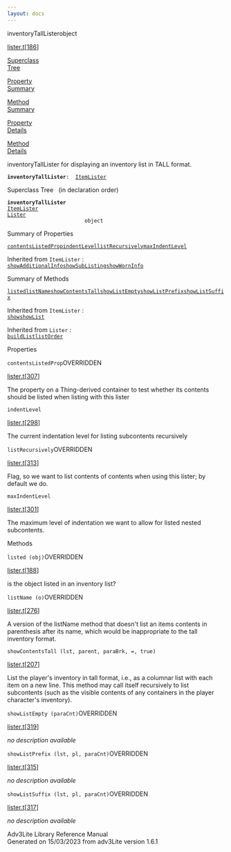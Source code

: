 ```yaml
---
layout: docs
---
```

<span class="title">inventoryTallLister</span><span class="type">object</span>

[lister.t](../file/lister.t.html)\[[186](../source/lister.t.html#186)\]

[Superclass  
Tree](#_SuperClassTree_)

[Property  
Summary](#_PropSummary_)

[Method  
Summary](#_MethodSummary_)

[Property  
Details](#_Properties_)

[Method  
Details](#_Methods_)

<div class="fdesc">

inventoryTallLister for displaying an inventory list in TALL format.

**`inventoryTallLister`**` :   `[`ItemLister`](../object/ItemLister.html)

</div>

<span id="_SuperClassTree_"></span>

<div class="mjhd">

<span class="hdln">Superclass Tree</span>   (in declaration order)

</div>

**`inventoryTallLister`**  
[`ItemLister`](../object/ItemLister.html)  
[`Lister`](../object/Lister.html)  
`                         object`  
<span id="_PropSummary_"></span>

<div class="mjhd">

<span class="hdln">Summary of Properties</span>  

</div>

[`contentsListedProp`](#contentsListedProp)[`indentLevel`](#indentLevel)[`listRecursively`](#listRecursively)[`maxIndentLevel`](#maxIndentLevel)

Inherited from `ItemLister` :  
[`showAdditionalInfo`](../object/ItemLister.html#showAdditionalInfo)[`showSubListing`](../object/ItemLister.html#showSubListing)[`showWornInfo`](../object/ItemLister.html#showWornInfo)



<span id="_MethodSummary_"></span>

<div class="mjhd">

<span class="hdln">Summary of Methods</span>  

</div>

[`listed`](#listed)[`listName`](#listName)[`showContentsTall`](#showContentsTall)[`showListEmpty`](#showListEmpty)[`showListPrefix`](#showListPrefix)[`showListSuffix`](#showListSuffix)

Inherited from `ItemLister` :  
[`show`](../object/ItemLister.html#show)[`showList`](../object/ItemLister.html#showList)

Inherited from `Lister` :  
[`buildList`](../object/Lister.html#buildList)[`listOrder`](../object/Lister.html#listOrder)

<span id="_Properties_"></span>

<div class="mjhd">

<span class="hdln">Properties</span>  

</div>

<span id="contentsListedProp"></span>

`contentsListedProp`<span class="rem">OVERRIDDEN</span>

[lister.t](../file/lister.t.html)\[[307](../source/lister.t.html#307)\]

<div class="desc">

The property on a Thing-derived container to test whether its contents
should be listed when listing with this lister

</div>

<span id="indentLevel"></span>

`indentLevel`

[lister.t](../file/lister.t.html)\[[298](../source/lister.t.html#298)\]

<div class="desc">

The current indentation level for listing subcontents recursively

</div>

<span id="listRecursively"></span>

`listRecursively`<span class="rem">OVERRIDDEN</span>

[lister.t](../file/lister.t.html)\[[313](../source/lister.t.html#313)\]

<div class="desc">

Flag, so we want to list contents of contents when using this lister; by
default we do.

</div>

<span id="maxIndentLevel"></span>

`maxIndentLevel`

[lister.t](../file/lister.t.html)\[[301](../source/lister.t.html#301)\]

<div class="desc">

The maximum level of indentation we want to allow for listed nested
subcontents.

</div>

<span id="_Methods_"></span>

<div class="mjhd">

<span class="hdln">Methods</span>  

</div>

<span id="listed"></span>

`listed (obj)`<span class="rem">OVERRIDDEN</span>

[lister.t](../file/lister.t.html)\[[188](../source/lister.t.html#188)\]

<div class="desc">

is the object listed in an inventory list?

</div>

<span id="listName"></span>

`listName (o)`<span class="rem">OVERRIDDEN</span>

[lister.t](../file/lister.t.html)\[[276](../source/lister.t.html#276)\]

<div class="desc">

A version of the listName method that doesn't list an items contents in
parenthesis after its name, which would be inappropriate to the tall
inventory format.

</div>

<span id="showContentsTall"></span>

`showContentsTall (lst, parent, paraBrk, =, true)`

[lister.t](../file/lister.t.html)\[[207](../source/lister.t.html#207)\]

<div class="desc">

List the player's inventory in tall format, i.e., as a columnar list
with each item on a new line. This method may call itself recursively to
list subcontents (such as the visible contents of any containers in the
player character's inventory).

</div>

<span id="showListEmpty"></span>

`showListEmpty (paraCnt)`<span class="rem">OVERRIDDEN</span>

[lister.t](../file/lister.t.html)\[[319](../source/lister.t.html#319)\]

<div class="desc">

*no description available*

</div>

<span id="showListPrefix"></span>

`showListPrefix (lst, pl, paraCnt)`<span class="rem">OVERRIDDEN</span>

[lister.t](../file/lister.t.html)\[[315](../source/lister.t.html#315)\]

<div class="desc">

*no description available*

</div>

<span id="showListSuffix"></span>

`showListSuffix (lst, pl, paraCnt)`<span class="rem">OVERRIDDEN</span>

[lister.t](../file/lister.t.html)\[[317](../source/lister.t.html#317)\]

<div class="desc">

*no description available*

</div>

<div class="ftr">

Adv3Lite Library Reference Manual  
Generated on 15/03/2023 from adv3Lite version 1.6.1

</div>
